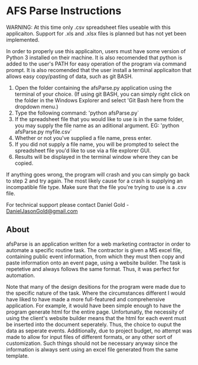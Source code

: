 # AFS Parse Instructions

WARNING: At this time only .csv spreadsheet files useable with this applicaiton. Support for .xls and .xlsx files is planned but has not yet been implemented.

In order to properly use this applicaiton, users must have some version of Python 3 installed on their machine. It is also recomended that python is added to the user's PATH for easy operation of the program via command prompt. It is also recomended that the user install a terminal applicaiton that allows easy copy/pasting of data, such as git BASH.

1. Open the folder containing the afsParse.py application using the terminal of your choice. (If using git BASH, you can simply right click on the folder in the Windows Explorer and select 'Git Bash here from the dropdown menu.)
2. Type the following command: 'python afsParse.py`
3. If the spreadsheet file that you would like to use is in the same folder, you may supply the file name as an aditional argument. EG: 'python afsParse.py myfile.csv`
4. Whether or not you've supplied a file name, press enter.
5. If you did not supply a file name, you will be prompted to select the spreadsheet file you'd like to use via a file explorer GUI.
6. Results will be displayed in the terminal window where they can be copied.

If anything goes wrong, the program will crash and you can simply go back to step 2 and try again. The most likely cause for a crash is supplying an incompatible file type. Make sure that the file you're trying to use is a .csv file.

For technical support please contact Daniel Gold - DanielJasonGold@gmail.com

## About
afsParse is an application written for a web marketing contractor in order to automate a specific routine task. The contractor is given a MS excel file, containing public event information, from which they must then copy and paste information onto an event page, using a website builder. The task is repetetive and always follows the same format. Thus, it was perfect for automation. 

Note that many of the design desitions for the program were made due to the specific nature of the task. Where the circumstances different I would have liked to have made a more full-featured and comprehensive application. For example, it would have been simple enough to have the program generate html for the entire page. Unfortunatly, the necessity of using the client's website builder means that the html for each event must be inserted into the document seperately. Thus, the choice to ouput the data as seperate events. Additionally, due to project budget, no attempt was made to allow for input files of different formats, or any other sort of customization. Such things should not be necessary anyway since the information is always sent using an excel file generated from the same template. 